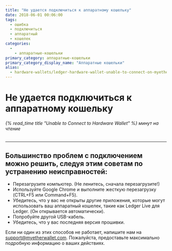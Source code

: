 ```yaml
---
title: "Не удается подключиться к аппаратному кошельку"
date: 2018-06-01 00:06:00
tags:
  - ошибка
  - подключиться
  - аппаратный
  - кошелек
categories:
  - 
    - аппаратные-кошельки
primary_category: аппаратные-кошельки
primary_category_display_name: "Аппаратные кошельки"
alias:
  - hardware-wallets/ledger-hardware-wallet-unable-to-connect-on-myetherwallet.html
---
```


# __Не удается подключиться к аппаратному кошельку__
###### {% read_time title "Unable to Connect to Hardware Wallet" %} минут на чтение
***

## __Большинство проблем с подключением можно решить, следуя этим советам по устранению неисправностей:__

* Перезагрузите компьютер. (Не ленитесь, сначала перезагрузите!)
* Используйте Google Chrome и выполните жесткую перезагрузку (CTRL+F5 или Command+F5).
* Убедитесь, что у вас не открыты другие приложения, которые могут использовать ваш аппаратный кошелек, такие как Ledger Live для Ledger. (Он открывается автоматически).
* Попробуйте другой USB-кабель.
* Убедитесь, что у вас последняя версия прошивки.

Если ни один из этих способов не работает, напишите нам на support@myetherwallet.com. Пожалуйста, предоставьте максимально подробную информацию о ваших действиях.